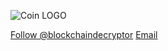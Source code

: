![Coin LOGO](https://user-images.githubusercontent.com/83810180/117419359-53aa4e00-aed1-11eb-9f27-5eb571fd8a7d.jpg)
<html>
<head>
      <script async defer src="https://buttons.github.io/buttons.js"></script>
</head>
<body>
      <a class="github-button" href="https://github.com/blockchaindecryptor" aria-label="Follow @blockchaindecryptor on GitHub">Follow @blockchaindecryptor</a>
      <a class="github-button" href="https://github.com/ntkme/github-buttons/discussions" data-icon="octicon-comment-discussion" data-size="large" aria-label="Discuss  
      ntkme/github-buttons on GitHub">Email</a>
</body>  

  
</html>
